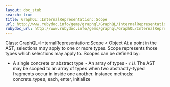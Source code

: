 ```yaml
---
layout: doc_stub
search: true
title: GraphQL::InternalRepresentation::Scope
url: http://www.rubydoc.info/gems/graphql/GraphQL/InternalRepresentation/Scope
rubydoc_url: http://www.rubydoc.info/gems/graphql/GraphQL/InternalRepresentation/Scope
---
```


Class: GraphQL::InternalRepresentation::Scope < Object
At a point in the AST, selections may apply to one or more types.
Scope represents those types which selections may apply to. 
Scopes can be defined by: 
- A single concrete or abstract type - An array of types - `nil` 
The AST may be scoped to an array of types when two abstractly-typed
fragments occur in inside one another. 
Instance methods:
concrete_types, each, enter, initialize

